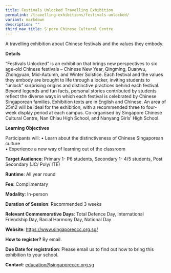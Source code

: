 ```yaml
---
title: Festivals Unlocked Travelling Exhibition
permalink: /travelling-exhibitions/festivals-unlocked/
variant: markdown
description: ""
third_nav_title: S'pore Chinese Cultural Centre
---
```

A travelling exhibition about Chinese festivals and the values they embody.

**Details**	
		
“Festivals Unlocked” is an exhibition that brings new perspectives to six age-old Chinese festivals – Chinese New Year, Qingming, Duanwu, Zhongyuan, Mid-Autumn, and Winter Solstice. Each festival and the values they embody are brought to life through a locker, inviting students to “unlock” surprising origins and distinctive practices behind each festival.  Beyond legends and fun facts, personal stories contributed by students reflect the diverse ways in which each festival is celebrated by Chinese Singaporean families.  Exhibition texts are in English and Chinese.   An area of 25m2 will be ideal for the exhibition, with a recommended three to four-week display period at each campus.  Co-organised by Singapore Chinese Cultural Centre, Nan Chiau High School, and Nanyang Girls’ High School.

**Learning Objectives**		
		
Participants will: 
•	Learn about the distinctiveness of Chinese Singaporean culture  
•	Experience a new way of learning out of the classroom

**Target Audience**: Primary 1- P6 students, Secondary 1- 4/5 students, Post Secondary (JC/ Poly/ ITE)		
		
**Runtime**: All year round		
		
**Fee**: Complimentary		
		
**Modality**: In-person
		
**Duration of Session**: Recommended 3 weeks	
		
**Relevant Commemorative Days**: Total Defence Day, International Friendship Day, Racial Harmony Day, National Day		
		
**Website**: https://www.singaporeccc.org.sg/	
		
**How to register?** By email.		
		
**Due Date for registration**: Please email us to find out how to bring this exhibition to your school.	
		
**Contact**: education@singaporeccc.org.sg		
